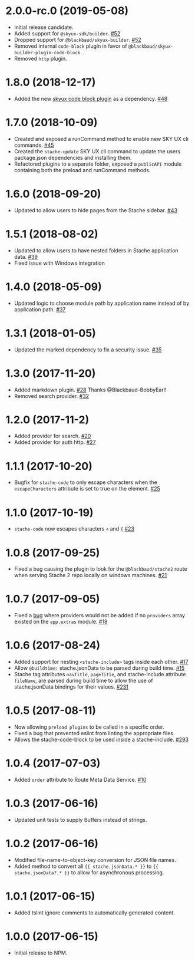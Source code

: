 # 2.0.0-rc.0 (2019-05-08)

- Initial release candidate.
- Added support for `@skyux-sdk/builder`. [#52](https://github.com/blackbaud/skyux-builder-plugin-stache/pull/52)
- Dropped support for `@blackbaud/skyux-builder`. [#52](https://github.com/blackbaud/skyux-builder-plugin-stache/pull/52)
- Removed internal `code-block` plugin in favor of `@blackbaud/skyux-builder-plugin-code-block`.
- Removed `http` plugin.

# 1.8.0 (2018-12-17)

- Added the new [skyux code block plugin](https://github.com/blackbaud/skyux-builder-plugin-code-block) as a dependency. [#48](https://github.com/blackbaud/skyux-builder-plugin-stache/pull/48)

# 1.7.0 (2018-10-09)

- Created and exposed a runCommand method to enable new SKY UX cli commands. [#45](https://github.com/blackbaud/skyux-builder-plugin-stache/pull/45)
- Created the `stache-update` SKY UX cli command to update the users package.json dependencies and installing them.
- Refactored plugins to a separate folder, exposed a `publicAPI` module containing both the preload and runCommand methods.

# 1.6.0 (2018-09-20)

- Updated to allow users to hide pages from the Stache sidebar. [#43](https://github.com/blackbaud/skyux-builder-plugin-stache/pull/43)

# 1.5.1 (2018-08-02)

- Updated to allow users to have nested folders in Stache application data. [#39](https://github.com/blackbaud/skyux-builder-plugin-stache/pull/39)
- Fixed issue with Windows integration

# 1.4.0 (2018-05-09)

- Updated logic to choose module path by application name instead of by application path. [#37](https://github.com/blackbaud/skyux-builder-plugin-stache/pull/37)

# 1.3.1 (2018-01-05)

- Updated the marked dependency to fix a security issue. [#35](https://github.com/blackbaud/skyux-builder-plugin-stache/pull/35)

# 1.3.0 (2017-11-20)

- Added markdown plugin. [#28](https://github.com/blackbaud/skyux-builder-plugin-stache/pull/28) Thanks @Blackbaud-BobbyEarl!
- Removed search provider. [#32](https://github.com/blackbaud/skyux-builder-plugin-stache/pull/32)

# 1.2.0 (2017-11-2)

- Added provider for search. [#20](https://github.com/blackbaud/skyux-builder-plugin-stache/pull/20)
- Added provider for auth http. [#27](https://github.com/blackbaud/skyux-builder-plugin-stache/pull/27)

# 1.1.1 (2017-10-20)

- Bugfix for `stache-code` to only escape characters when the `escapeCharacters` attribute is set to true on the element. [#25](https://github.com/blackbaud/skyux-builder-plugin-stache/pull/25)

# 1.1.0 (2017-10-19)

- `stache-code` now escapes characters `<` and `{` [#23](https://github.com/blackbaud/skyux-builder-plugin-stache/pull/23)

# 1.0.8 (2017-09-25)

- Fixed a bug causing the plugin to look for the `@blackbaud/stache2` route when serving Stache 2 repo locally on windows machines. [#21](https://github.com/blackbaud/skyux-builder-plugin-stache/pull/21)

# 1.0.7 (2017-09-05)

- Fixed a [bug](https://github.com/blackbaud/stache2/issues/290) where providers would not be added if no `providers` array existed on the `app.extras` module. [#18](https://github.com/blackbaud/skyux-builder-plugin-stache/pull/18)

# 1.0.6 (2017-08-24)

- Added support for nesting `<stache-include>` tags inside each other. [#17](https://github.com/blackbaud/skyux-builder-plugin-stache/pull/17)
- Allow `@buildtime:` stache.jsonData to be parsed during build time. [#15](https://github.com/blackbaud/skyux-builder-plugin-stache/pull/15)
- Stache tag attributes `navTitle`, `pageTitle`, and stache-include attribute `fileName`, are parsed during build time to allow the use of stache.jsonData bindings for their values. [#231](https://github.com/blackbaud/stache2/issues/231)

# 1.0.5 (2017-08-11)

- Now allowing `preload plugins` to be called in a specific order.
- Fixed a bug that prevented eslint from linting the appropriate files.
- Allows the stache-code-block to be used inside a stache-include.  [#293](https://github.com/blackbaud/stache2/issues/293)

# 1.0.4 (2017-07-03)

- Added `order` attribute to Route Meta Data Service. [#10](https://github.com/blackbaud/skyux-builder-plugin-stache/pull/10)

# 1.0.3 (2017-06-16)

- Updated unit tests to supply Buffers instead of strings.

# 1.0.2 (2017-06-16)

- Modified file-name-to-object-key conversion for JSON file names.
- Added method to convert all `{{ stache.jsonData.* }}` to `{{ stache.jsonData?.* }}` to allow for asynchronous processing.

# 1.0.1 (2017-06-15)

- Added tslint ignore comments to automatically generated content.

# 1.0.0 (2017-06-15)

- Initial release to NPM.
